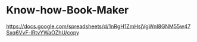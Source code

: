 # Know-how-Book-Maker
https://docs.google.com/spreadsheets/d/1nRgH1ZmHsjVgWnI8GNM55w47Sxq6VvF-lRtvYWaOZhU/copy
